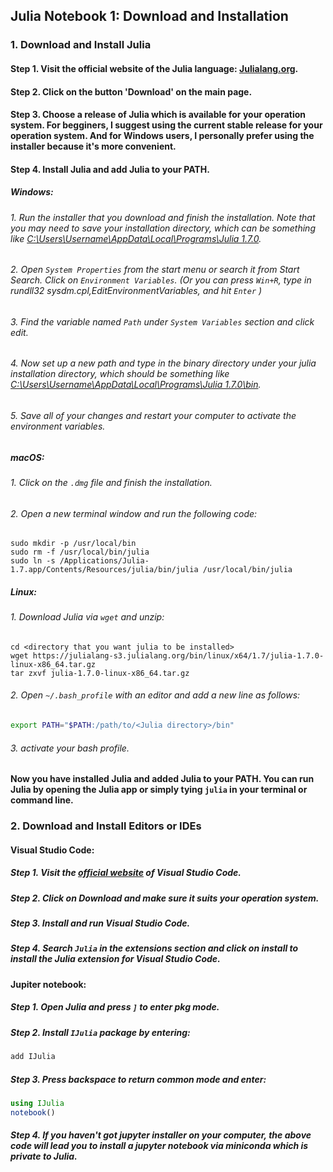## Julia Notebook 1: Download and Installation

### 1. Download and Install Julia

#### Step 1. Visit the official website of the Julia language: [Julialang.org](https://julialang.org). 

#### Step 2. Click on the button 'Download' on the main page.

#### Step 3. Choose a release of Julia which is available for your operation system. For begginers, I suggest using the current stable release for your operation system. And for Windows users, I personally prefer using the installer because it's more convenient. 

#### Step 4. Install Julia and add Julia to your PATH.

##### Windows:

###### 1. Run the installer that you download and finish the installation. Note that you may need to save your installation directory, which can be something like <u>C:\Users\Username\AppData\Local\Programs\Julia 1.7.0</u>.

###### 2. Open `System Properties` from the start menu or search it from Start Search. Click on `Environment Variables`. (Or you can press `Win+R`, type in *rundll32 sysdm.cpl,EditEnvironmentVariables*, and hit `Enter` )

###### 3. Find the variable named `Path` under `System Variables` section and click edit.

###### 4. Now set up a new path and type in the binary directory under your julia installation directory, which should be something like <u>C:\Users\Username\AppData\Local\Programs\Julia 1.7.0\bin</u>.

###### 5. Save all of your changes and restart your computer to activate the environment variables.

##### macOS:

###### 1. Click on the `.dmg` file and finish the installation.

###### 2. Open a new terminal window and run the following code:

```shell
sudo mkdir -p /usr/local/bin
sudo rm -f /usr/local/bin/julia
sudo ln -s /Applications/Julia-1.7.app/Contents/Resources/julia/bin/julia /usr/local/bin/julia
```

##### Linux:

###### 1. Download Julia via `wget` and unzip:

```shell
cd <directory that you want julia to be installed>
wget https://julialang-s3.julialang.org/bin/linux/x64/1.7/julia-1.7.0-linux-x86_64.tar.gz
tar zxvf julia-1.7.0-linux-x86_64.tar.gz
```

###### 2. Open `~/.bash_profile` with an editor and add a new line as follows:

```bash
export PATH="$PATH:/path/to/<Julia directory>/bin"
```

###### 3. activate your bash profile.

#### Now you have installed Julia and added Julia to your PATH. You can run Julia by opening the Julia app or simply tying `julia` in your terminal or command line. 

### 2. Download and Install Editors or IDEs

#### Visual Studio Code:

##### Step 1. Visit the [official website](https://code.visualstudio.com) of Visual Studio Code.

##### Step 2. Click on Download and make sure it suits your operation system.

##### Step 3. Install and run Visual Studio Code.

##### Step 4. Search `Julia` in the extensions section and click on install to install the Julia extension for Visual Studio Code. 

#### Jupiter notebook:

##### Step 1. Open Julia and press `]` to enter pkg mode.

##### Step 2. Install `IJulia` package by entering:

```julia
add IJulia
```

##### Step 3. Press backspace to return common mode and enter:

```Julia
using IJulia
notebook()
```

##### Step 4. If you haven't got jupyter installer on your computer, the above code will lead you to install a jupyter notebook via miniconda which is private to Julia.

